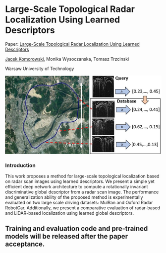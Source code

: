 # Large-Scale Topological Radar Localization Using Learned Descriptors

Paper: [Large-Scale Topological Radar Localization Using Learned Descriptors](http://arxiv.org/xxxxxxx) 

[Jacek Komorowski](mailto:jacek.komorowski@pw.edu.pl), Monika Wysoczanska, Tomasz Trzcinski

Warsaw University of Technology

![Overview](media/overview.jpg)

### Introduction
This work proposes a method for large-scale topological localization based on radar scan images using learned descriptors.
We present a simple yet efficient deep network architecture to compute a rotationally invariant discriminative global descriptor from a radar
scan image. The performance and generalization ability of the proposed method is experimentally evaluated on two large scale driving datasets:
MulRan and Oxford Radar RobotCar. Additionally, we present a comparative evaluation of radar-based and LiDAR-based localization using
learned global descriptors.

## Training and evaluation code and pre-trained models will be released after the paper acceptance.
